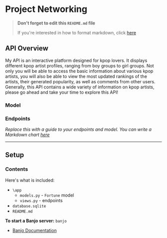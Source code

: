 # Project Networking


> **Don't forget to edit this `README.md` file**
>
> If you're interested in how to format markdown, click [here](https://www.markdownguide.org/basic-syntax/#images-1)

## API Overview
My API is an interactive platform designed for kpop lovers. It displays different kpop artist profiles, ranging from boy groups to girl groups. Not only you will be able to access the basic information about various kpop artists, you will also be able to view the most updated rankings of the artists, their generated popularity, as well as comments from other users. Generally, this API contains a wide variety of information on kpop artists, please go ahead and take your time to explore this API!

### Model

### Endpoints

*Replace this with a guide to your endpoints and model. You can write a Markdown chart [here](https://www.tablesgenerator.com/markdown_tables)*

---

## Setup

### Contents

Here's what is included:
- `\app`
    - `models.py` - `Fortune` model
    - `views.py` - endpoints
- `database.sqlite`  
- `README.md` 

**To start a Banjo server:** `banjo` 
- [Banjo Documentation](https://the-isf-academy.github.io/banjo_docs/)



